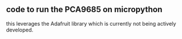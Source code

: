 ## code to run the PCA9685 on micropython

this leverages the Adafruit library which is currently not being actively developed.
